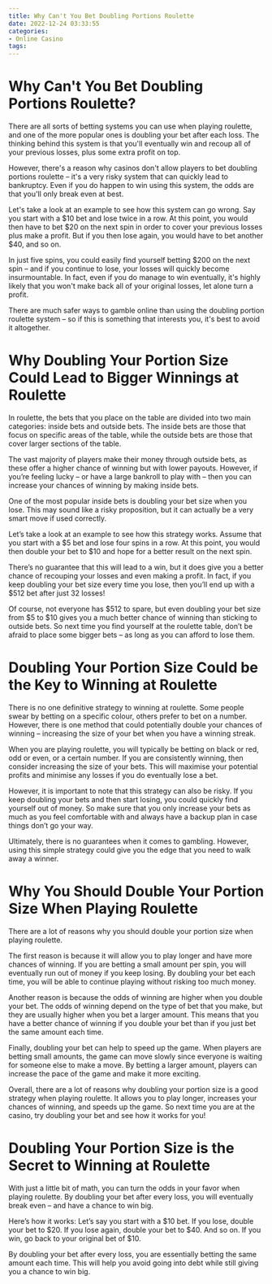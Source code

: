```yaml
---
title: Why Can't You Bet Doubling Portions Roulette
date: 2022-12-24 03:33:55
categories:
- Online Casino
tags:
---
```



#  Why Can't You Bet Doubling Portions Roulette?

There are all sorts of betting systems you can use when playing roulette, and one of the more popular ones is doubling your bet after each loss. The thinking behind this system is that you'll eventually win and recoup all of your previous losses, plus some extra profit on top.

However, there's a reason why casinos don't allow players to bet doubling portions roulette – it's a very risky system that can quickly lead to bankruptcy. Even if you do happen to win using this system, the odds are that you'll only break even at best.

Let's take a look at an example to see how this system can go wrong. Say you start with a $10 bet and lose twice in a row. At this point, you would then have to bet $20 on the next spin in order to cover your previous losses plus make a profit. But if you then lose again, you would have to bet another $40, and so on.

In just five spins, you could easily find yourself betting $200 on the next spin – and if you continue to lose, your losses will quickly become insurmountable. In fact, even if you do manage to win eventually, it's highly likely that you won't make back all of your original losses, let alone turn a profit.

There are much safer ways to gamble online than using the doubling portion roulette system – so if this is something that interests you, it's best to avoid it altogether.

# Why Doubling Your Portion Size Could Lead to Bigger Winnings at Roulette

In roulette, the bets that you place on the table are divided into two main categories: inside bets and outside bets. The inside bets are those that focus on specific areas of the table, while the outside bets are those that cover larger sections of the table.

The vast majority of players make their money through outside bets, as these offer a higher chance of winning but with lower payouts. However, if you’re feeling lucky – or have a large bankroll to play with – then you can increase your chances of winning by making inside bets.

One of the most popular inside bets is doubling your bet size when you lose. This may sound like a risky proposition, but it can actually be a very smart move if used correctly.

Let’s take a look at an example to see how this strategy works. Assume that you start with a $5 bet and lose four spins in a row. At this point, you would then double your bet to $10 and hope for a better result on the next spin.

There’s no guarantee that this will lead to a win, but it does give you a better chance of recouping your losses and even making a profit. In fact, if you keep doubling your bet size every time you lose, then you’ll end up with a $512 bet after just 32 losses!

Of course, not everyone has $512 to spare, but even doubling your bet size from $5 to $10 gives you a much better chance of winning than sticking to outside bets. So next time you find yourself at the roulette table, don’t be afraid to place some bigger bets – as long as you can afford to lose them.

# Doubling Your Portion Size Could be the Key to Winning at Roulette

There is no one definitive strategy to winning at roulette. Some people swear by betting on a specific colour, others prefer to bet on a number. However, there is one method that could potentially double your chances of winning – increasing the size of your bet when you have a winning streak.

When you are playing roulette, you will typically be betting on black or red, odd or even, or a certain number. If you are consistently winning, then consider increasing the size of your bets. This will maximise your potential profits and minimise any losses if you do eventually lose a bet.

However, it is important to note that this strategy can also be risky. If you keep doubling your bets and then start losing, you could quickly find yourself out of money. So make sure that you only increase your bets as much as you feel comfortable with and always have a backup plan in case things don’t go your way.

Ultimately, there is no guarantees when it comes to gambling. However, using this simple strategy could give you the edge that you need to walk away a winner.

# Why You Should Double Your Portion Size When Playing Roulette

There are a lot of reasons why you should double your portion size when playing roulette.

The first reason is because it will allow you to play longer and have more chances of winning. If you are betting a small amount per spin, you will eventually run out of money if you keep losing. By doubling your bet each time, you will be able to continue playing without risking too much money.

Another reason is because the odds of winning are higher when you double your bet. The odds of winning depend on the type of bet that you make, but they are usually higher when you bet a larger amount. This means that you have a better chance of winning if you double your bet than if you just bet the same amount each time.

Finally, doubling your bet can help to speed up the game. When players are betting small amounts, the game can move slowly since everyone is waiting for someone else to make a move. By betting a larger amount, players can increase the pace of the game and make it more exciting.

Overall, there are a lot of reasons why doubling your portion size is a good strategy when playing roulette. It allows you to play longer, increases your chances of winning, and speeds up the game. So next time you are at the casino, try doubling your bet and see how it works for you!

#  Doubling Your Portion Size is the Secret to Winning at Roulette

With just a little bit of math, you can turn the odds in your favor when playing roulette. By doubling your bet after every loss, you will eventually break even – and have a chance to win big.

Here’s how it works: Let’s say you start with a $10 bet. If you lose, double your bet to $20. If you lose again, double your bet to $40. And so on. If you win, go back to your original bet of $10.

By doubling your bet after every loss, you are essentially betting the same amount each time. This will help you avoid going into debt while still giving you a chance to win big.